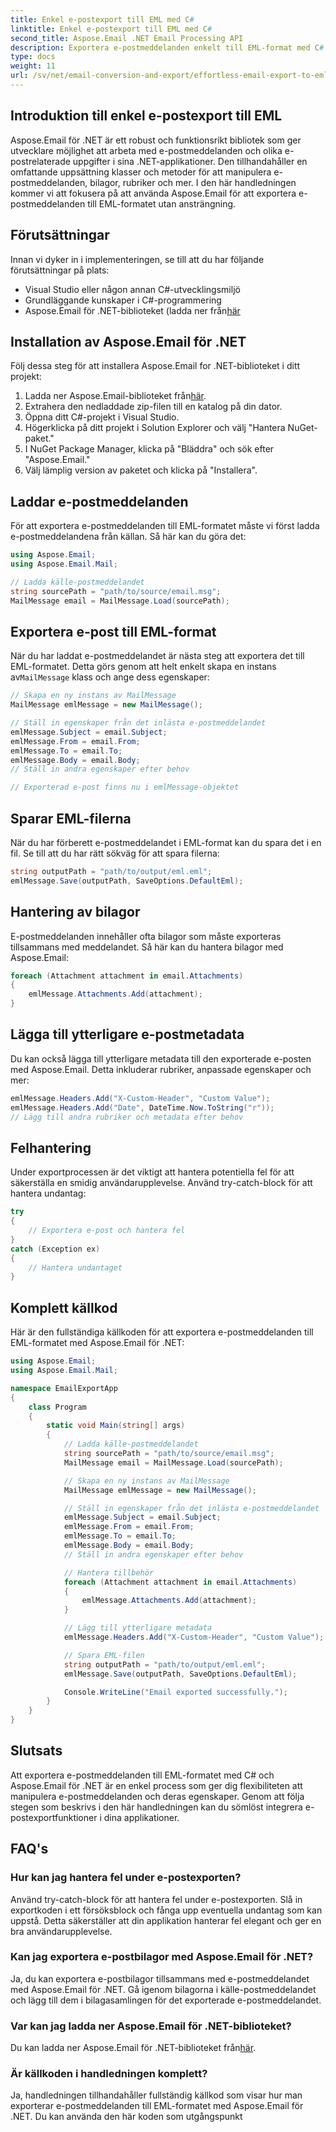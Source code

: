 ```yaml
---
title: Enkel e-postexport till EML med C#
linktitle: Enkel e-postexport till EML med C#
second_title: Aspose.Email .NET Email Processing API
description: Exportera e-postmeddelanden enkelt till EML-format med C# och Aspose.Email för .NET. Lär dig steg för steg med källkodsexempel.
type: docs
weight: 11
url: /sv/net/email-conversion-and-export/effortless-email-export-to-eml-using-csharp/
---
```


## Introduktion till enkel e-postexport till EML

Aspose.Email för .NET är ett robust och funktionsrikt bibliotek som ger utvecklare möjlighet att arbeta med e-postmeddelanden och olika e-postrelaterade uppgifter i sina .NET-applikationer. Den tillhandahåller en omfattande uppsättning klasser och metoder för att manipulera e-postmeddelanden, bilagor, rubriker och mer. I den här handledningen kommer vi att fokusera på att använda Aspose.Email för att exportera e-postmeddelanden till EML-formatet utan ansträngning.

## Förutsättningar

Innan vi dyker in i implementeringen, se till att du har följande förutsättningar på plats:

- Visual Studio eller någon annan C#-utvecklingsmiljö
- Grundläggande kunskaper i C#-programmering
-  Aspose.Email för .NET-biblioteket (ladda ner från[här](https://downloads.aspose.com/email/net)

## Installation av Aspose.Email för .NET

Följ dessa steg för att installera Aspose.Email for .NET-biblioteket i ditt projekt:

1.  Ladda ner Aspose.Email-biblioteket från[här](https://releases.aspose.com/email/net).
2. Extrahera den nedladdade zip-filen till en katalog på din dator.
3. Öppna ditt C#-projekt i Visual Studio.
4. Högerklicka på ditt projekt i Solution Explorer och välj "Hantera NuGet-paket."
5. I NuGet Package Manager, klicka på "Bläddra" och sök efter "Aspose.Email."
6. Välj lämplig version av paketet och klicka på "Installera".

## Laddar e-postmeddelanden

För att exportera e-postmeddelanden till EML-formatet måste vi först ladda e-postmeddelandena från källan. Så här kan du göra det:

```csharp
using Aspose.Email;
using Aspose.Email.Mail;

// Ladda källe-postmeddelandet
string sourcePath = "path/to/source/email.msg";
MailMessage email = MailMessage.Load(sourcePath);
```

## Exportera e-post till EML-format

 När du har laddat e-postmeddelandet är nästa steg att exportera det till EML-formatet. Detta görs genom att helt enkelt skapa en instans av`MailMessage` klass och ange dess egenskaper:

```csharp
// Skapa en ny instans av MailMessage
MailMessage emlMessage = new MailMessage();

// Ställ in egenskaper från det inlästa e-postmeddelandet
emlMessage.Subject = email.Subject;
emlMessage.From = email.From;
emlMessage.To = email.To;
emlMessage.Body = email.Body;
// Ställ in andra egenskaper efter behov

// Exporterad e-post finns nu i emlMessage-objektet
```

## Sparar EML-filerna

När du har förberett e-postmeddelandet i EML-format kan du spara det i en fil. Se till att du har rätt sökväg för att spara filerna:

```csharp
string outputPath = "path/to/output/eml.eml";
emlMessage.Save(outputPath, SaveOptions.DefaultEml);
```

## Hantering av bilagor

E-postmeddelanden innehåller ofta bilagor som måste exporteras tillsammans med meddelandet. Så här kan du hantera bilagor med Aspose.Email:

```csharp
foreach (Attachment attachment in email.Attachments)
{
    emlMessage.Attachments.Add(attachment);
}
```

## Lägga till ytterligare e-postmetadata

Du kan också lägga till ytterligare metadata till den exporterade e-posten med Aspose.Email. Detta inkluderar rubriker, anpassade egenskaper och mer:

```csharp
emlMessage.Headers.Add("X-Custom-Header", "Custom Value");
emlMessage.Headers.Add("Date", DateTime.Now.ToString("r"));
// Lägg till andra rubriker och metadata efter behov
```

## Felhantering

Under exportprocessen är det viktigt att hantera potentiella fel för att säkerställa en smidig användarupplevelse. Använd try-catch-block för att hantera undantag:

```csharp
try
{
    // Exportera e-post och hantera fel
}
catch (Exception ex)
{
    // Hantera undantaget
}
```

## Komplett källkod

Här är den fullständiga källkoden för att exportera e-postmeddelanden till EML-formatet med Aspose.Email för .NET:

```csharp
using Aspose.Email;
using Aspose.Email.Mail;

namespace EmailExportApp
{
    class Program
    {
        static void Main(string[] args)
        {
            // Ladda källe-postmeddelandet
            string sourcePath = "path/to/source/email.msg";
            MailMessage email = MailMessage.Load(sourcePath);

            // Skapa en ny instans av MailMessage
            MailMessage emlMessage = new MailMessage();

            // Ställ in egenskaper från det inlästa e-postmeddelandet
            emlMessage.Subject = email.Subject;
            emlMessage.From = email.From;
            emlMessage.To = email.To;
            emlMessage.Body = email.Body;
            // Ställ in andra egenskaper efter behov

            // Hantera tillbehör
            foreach (Attachment attachment in email.Attachments)
            {
                emlMessage.Attachments.Add(attachment);
            }

            // Lägg till ytterligare metadata
            emlMessage.Headers.Add("X-Custom-Header", "Custom Value");

            // Spara EML-filen
            string outputPath = "path/to/output/eml.eml";
            emlMessage.Save(outputPath, SaveOptions.DefaultEml);

            Console.WriteLine("Email exported successfully.");
        }
    }
}
```

## Slutsats

Att exportera e-postmeddelanden till EML-formatet med C# och Aspose.Email för .NET är en enkel process som ger dig flexibiliteten att manipulera e-postmeddelanden och deras egenskaper. Genom att följa stegen som beskrivs i den här handledningen kan du sömlöst integrera e-postexportfunktioner i dina applikationer.

## FAQ's

### Hur kan jag hantera fel under e-postexporten?

Använd try-catch-block för att hantera fel under e-postexporten. Slå in exportkoden i ett försöksblock och fånga upp eventuella undantag som kan uppstå. Detta säkerställer att din applikation hanterar fel elegant och ger en bra användarupplevelse.

### Kan jag exportera e-postbilagor med Aspose.Email för .NET?

Ja, du kan exportera e-postbilagor tillsammans med e-postmeddelandet med Aspose.Email för .NET. Gå igenom bilagorna i källe-postmeddelandet och lägg till dem i bilagasamlingen för det exporterade e-postmeddelandet.

### Var kan jag ladda ner Aspose.Email för .NET-biblioteket?

 Du kan ladda ner Aspose.Email för .NET-biblioteket från[här](https://downloads.aspose.com/email/net).

### Är källkoden i handledningen komplett?

Ja, handledningen tillhandahåller fullständig källkod som visar hur man exporterar e-postmeddelanden till EML-formatet med Aspose.Email för .NET. Du kan använda den här koden som utgångspunkt